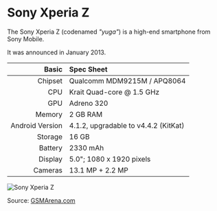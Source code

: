 Sony Xperia Z
==============

The Sony Xperia Z (codenamed _"yuga"_) is a high-end smartphone from Sony Mobile.

It was announced in January 2013.

Basic   | Spec Sheet
-------:|:-------------------------
Chipset | Qualcomm MDM9215M / APQ8064
CPU     | Krait Quad-core @ 1.5 GHz
GPU     | Adreno 320
Memory  | 2 GB RAM
Android Version | 4.1.2, upgradаble to v4.4.2 (KitKat)
Storage | 16 GB
Battery | 2330 mAh
Display | 5.0"; 1080 x 1920 pixels
Cameras | 13.1 MP + 2.2 MP

![Sony Xperia Z](http://cdn2.gsmarena.com/vv/bigpic/sony-xperia-z.jpg "Sony Xperia Z in black")

Source: [GSMArena.com](http://www.gsmarena.com/sony_xperia_z-5204.php)
